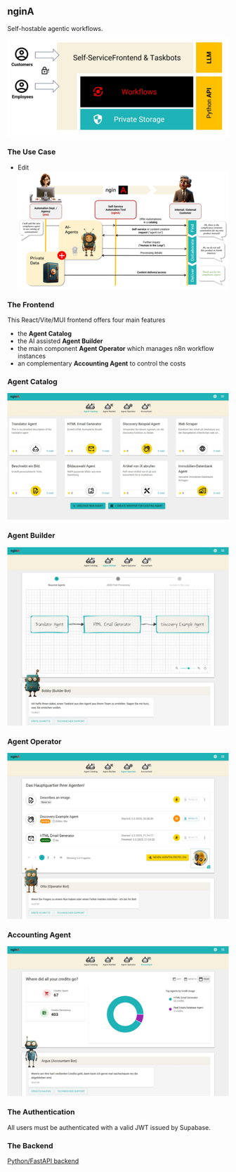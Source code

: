 ## nginA 

Self-hostable agentic workflows.

![nginA Use Case](/docs/high-level-overview.jpg) 

### The Use Case

- Edit ![nginA Use Case](/docs/ngina-usecase.jpg) 

### The Frontend
This React/Vite/MUI frontend offers four main features
* the **Agent Catalog**
* the AI assisted **Agent Builder**
* the main component **Agent Operator** which manages n8n workflow instances
* an complementary **Accounting Agent** to control the costs

### Agent Catalog
![nginA Use Case](/docs/ngina-main1.jpg) 

### Agent Builder
![nginA Use Case](/docs/ngina-main2.jpg) 

### Agent Operator
![nginA Use Case](/docs/ngina-main3.jpg) 

### Accounting Agent
![nginA Use Case](/docs/ngina-main4.jpg) 

### The Authentication
All users must be authenticated with a valid JWT issued by Supabase.

### The Backend

[Python/FastAPI backend](https://github.com/BulloRosso/ngina-backend)
